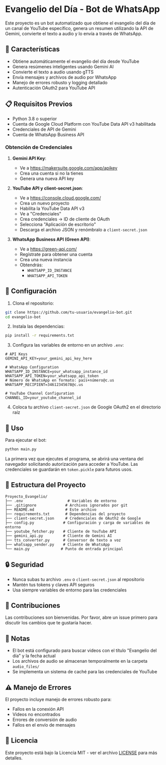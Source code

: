 # Evangelio del Día - Bot de WhatsApp

Este proyecto es un bot automatizado que obtiene el evangelio del día de un canal de YouTube específico, genera un resumen utilizando la API de Gemini, convierte el texto a audio y lo envía a través de WhatsApp.

## 🚀 Características

- Obtiene automáticamente el evangelio del día desde YouTube
- Genera resúmenes inteligentes usando Gemini AI
- Convierte el texto a audio usando gTTS
- Envía mensajes y archivos de audio por WhatsApp
- Manejo de errores robusto y logging detallado
- Autenticación OAuth2 para YouTube API

## 📋 Requisitos Previos

- Python 3.8 o superior
- Cuenta de Google Cloud Platform con YouTube Data API v3 habilitada
- Credenciales de API de Gemini
- Cuenta de WhatsApp Business API

### Obtención de Credenciales

1. **Gemini API Key**:
   - Ve a https://makersuite.google.com/app/apikey
   - Crea una cuenta si no la tienes
   - Genera una nueva API key

2. **YouTube API y client-secret.json**:
   - Ve a https://console.cloud.google.com/
   - Crea un nuevo proyecto
   - Habilita la YouTube Data API v3
   - Ve a "Credenciales"
   - Crea credenciales -> ID de cliente de OAuth
   - Selecciona "Aplicación de escritorio"
   - Descarga el archivo JSON y renómbralo a `client-secret.json`

3. **WhatsApp Business API (Green API)**:
   - Ve a https://green-api.com/
   - Regístrate para obtener una cuenta
   - Crea una nueva instancia
   - Obtendrás:
     - `WHATSAPP_ID_INSTANCE`
     - `WHATSAPP_API_TOKEN`

## 🔧 Configuración

1. Clona el repositorio:
```bash
git clone https://github.com/tu-usuario/evangelio-bot.git
cd evangelio-bot
```

2. Instala las dependencias:
```bash
pip install -r requirements.txt
```

3. Configura las variables de entorno en un archivo `.env`:
```env
# API Keys
GEMINI_API_KEY=your_gemini_api_key_here

# WhatsApp Configuration
WHATSAPP_ID_INSTANCE=your_whatsapp_instance_id
WHATSAPP_API_TOKEN=your_whatsapp_api_token
# Número de WhatsApp en formato: país+número@c.us
WHATSAPP_RECIPIENT=34612345678@c.us

# YouTube Channel Configuration
CHANNEL_ID=your_youtube_channel_id
```

4. Coloca tu archivo `client-secret.json` de Google OAuth2 en el directorio raíz

## 🎯 Uso

Para ejecutar el bot:

```bash
python main.py
```

La primera vez que ejecutes el programa, se abrirá una ventana del navegador solicitando autorización para acceder a YouTube. Las credenciales se guardarán en `token.pickle` para futuros usos.

## 📁 Estructura del Proyecto

```
Proyecto_Evangelio/
├── .env                    # Variables de entorno
├── .gitignore             # Archivos ignorados por git
├── README.md              # Este archivo
├── requirements.txt       # Dependencias del proyecto
├── client-secret.json     # Credenciales de OAuth2 de Google
├── config.py             # Configuración y carga de variables de entorno
├── youtube_fetcher.py    # Cliente de YouTube API
├── gemini_api.py         # Cliente de Gemini AI
├── tts_converter.py      # Conversor de texto a voz
├── whatsapp_sender.py    # Cliente de WhatsApp
└── main.py              # Punto de entrada principal
```

## 🔒 Seguridad

- Nunca subas tu archivo `.env` o `client-secret.json` al repositorio
- Mantén tus tokens y claves API seguros
- Usa siempre variables de entorno para las credenciales

## 🤝 Contribuciones

Las contribuciones son bienvenidas. Por favor, abre un issue primero para discutir los cambios que te gustaría hacer.

## 📝 Notas

- El bot está configurado para buscar videos con el título "Evangelio del día" y la fecha actual
- Los archivos de audio se almacenan temporalmente en la carpeta `audio_files/`
- Se implementa un sistema de caché para las credenciales de YouTube

## ⚠️ Manejo de Errores

El proyecto incluye manejo de errores robusto para:
- Fallos en la conexión API
- Videos no encontrados
- Errores de conversión de audio
- Fallos en el envío de mensajes

## 📄 Licencia

Este proyecto está bajo la Licencia MIT - ver el archivo [LICENSE](LICENSE) para más detalles. 